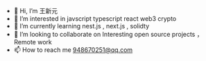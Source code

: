 - 👋 Hi, I’m 王新元
- 👀 I’m interested in javscript typescript react web3  crypto
- 🌱 I’m currently learning nest.js , next.js , solidty
- 💞️ I’m looking to collaborate on Interesting open source projects ，Remote work
- 📫 How to reach me 948670251@qq.com

<!---
Wdnmd948670251/Wdnmd948670251 is a ✨ special ✨ repository because its `README.md` (this file) appears on your GitHub profile.
You can click the Preview link to take a look at your changes.
--->
